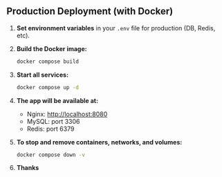 ## Production Deployment (with Docker)

1. **Set environment variables** in your `.env` file for production (DB, Redis, etc).
2. **Build the Docker image:**
    ```bash
    docker compose build
    ```
3. **Start all services:**
    ```bash
    docker compose up -d
    ```
4. **The app will be available at:**
    - Nginx: [http://localhost:8080](http://localhost:8080)
    - MySQL: port 3306
    - Redis: port 6379

5. **To stop and remove containers, networks, and volumes:**
    ```bash
    docker compose down -v
    ```

6. **Thanks**